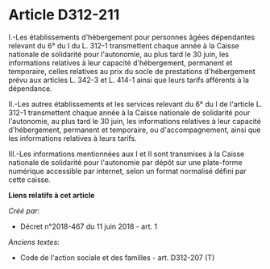 # Article D312-211

I.-Les établissements d'hébergement pour personnes âgées dépendantes relevant du 6° du I du L. 312-1 transmettent chaque
année à la Caisse nationale de solidarité pour l'autonomie, au plus tard le 30 juin, les informations relatives à leur
capacité d'hébergement, permanent et temporaire, celles relatives au prix du socle de prestations d'hébergement prévu aux
articles L. 342-3 et L. 414-1 ainsi que leurs tarifs afférents à la dépendance. 

II.-Les autres établissements et les services relevant du 6° du I de l'article L. 312-1 transmettent chaque année à la Caisse
nationale de solidarité pour l'autonomie, au plus tard le 30 juin, les informations relatives à leur capacité d'hébergement,
permanent et temporaire, ou d'accompagnement, ainsi que les informations relatives à leurs tarifs. 

III.-Les informations mentionnées aux I et II sont transmises à la Caisse nationale de solidarité pour l'autonomie par dépôt
sur une plate-forme numérique accessible par internet, selon un format normalisé défini par cette caisse.

**Liens relatifs à cet article**

_Créé par_:

  - Décret n°2018-467 du 11 juin 2018 - art. 1

_Anciens textes_:

  - Code de l'action sociale et des familles - art. D312-207 (T)
